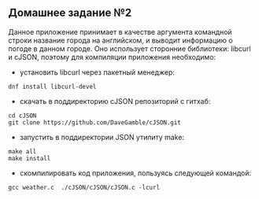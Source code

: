 ## Домашнее задание №2

Данное приложение принимает в качестве аргумента командной строки 
название города на английском, и выводит информацию о погоде в данном городе.
Оно использует сторонние библиотеки: libcurl и cJSON,
поэтому для компиляции приложения необходимо:

- установить libcurl через пакетный менеджер:

```
dnf install libcurl-devel
```

- скачать в поддиректорию cJSON репозиторий с гитхаб:

```
cd cJSON
git clone https://github.com/DaveGamble/cJSON.git
```

 - запустить в поддиректории JSON утилиту make:

```
make all
make install
```

- скомпилировать код приложения, пользуясь следующей командой:

```
gcc weather.c  ./cJSON/cJSON/cJSON.c -lcurl
```
